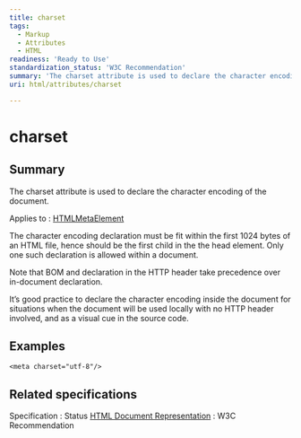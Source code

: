 ```yaml
---
title: charset
tags:
  - Markup
  - Attributes
  - HTML
readiness: 'Ready to Use'
standardization_status: 'W3C Recommendation'
summary: 'The charset attribute is used to declare the character encoding of the document.'
uri: html/attributes/charset

---
```

# charset

## Summary

The charset attribute is used to declare the character encoding of the document.

Applies to
:   [HTMLMetaElement](/dom/HTMLMetaElement)

The character encoding declaration must be fit within the first 1024 bytes of an HTML file, hence should be the first child in the the head element. Only one such declaration is allowed within a document.

Note that BOM and declaration in the HTTP header take precedence over in-document declaration.

It’s good practice to declare the character encoding inside the document for situations when the document will be used locally with no HTTP header involved, and as a visual cue in the source code.

## Examples

``` {.html}
<meta charset="utf-8"/>
```

## Related specifications

Specification
:   Status
[HTML Document Representation](http://www.w3.org/TR/html4/charset.html)
:   W3C Recommendation

